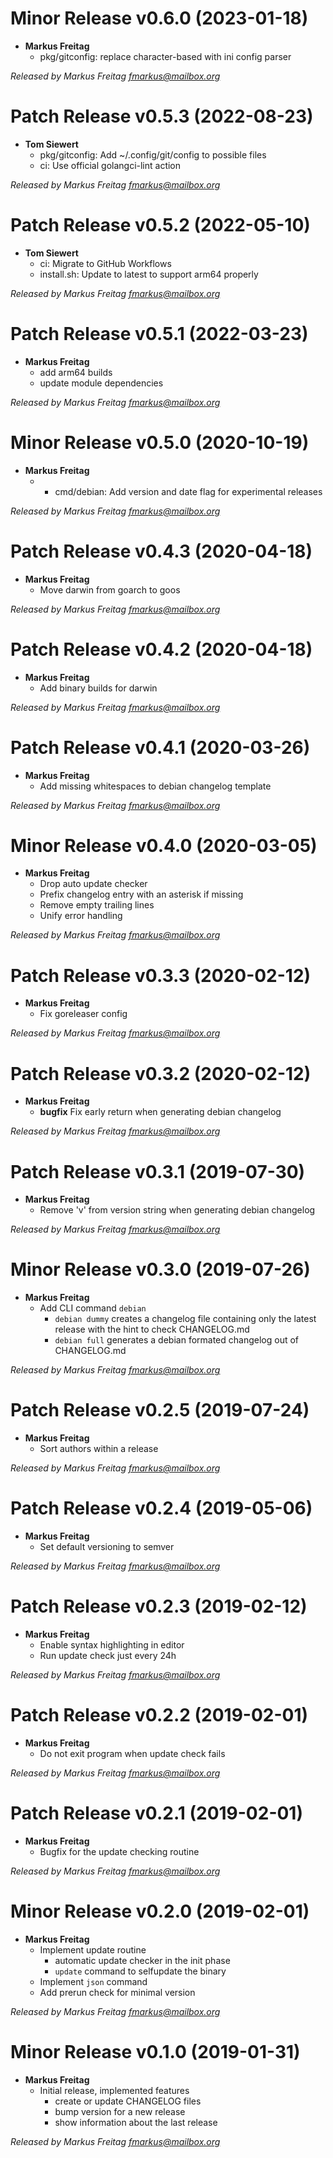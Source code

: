 # Minor Release v0.6.0 (2023-01-18)
  * **Markus Freitag**
    * pkg/gitconfig: replace character-based with ini config parser

*Released by Markus Freitag <fmarkus@mailbox.org>*

# Patch Release v0.5.3 (2022-08-23)
  * **Tom Siewert**
    * pkg/gitconfig: Add ~/.config/git/config to possible files
    * ci: Use official golangci-lint action

*Released by Markus Freitag <fmarkus@mailbox.org>*

# Patch Release v0.5.2 (2022-05-10)
  * **Tom Siewert**
    * ci: Migrate to GitHub Workflows
    * install.sh: Update to latest to support arm64 properly

*Released by Markus Freitag <fmarkus@mailbox.org>*

# Patch Release v0.5.1 (2022-03-23)
  * **Markus Freitag**
    * add arm64 builds
    * update module dependencies

*Released by Markus Freitag <fmarkus@mailbox.org>*

# Minor Release v0.5.0 (2020-10-19)
  * **Markus Freitag**
    * - cmd/debian: Add version and date flag for experimental releases

*Released by Markus Freitag <fmarkus@mailbox.org>*

# Patch Release v0.4.3 (2020-04-18)
  * **Markus Freitag**
    * Move darwin from goarch to goos

*Released by Markus Freitag <fmarkus@mailbox.org>*

# Patch Release v0.4.2 (2020-04-18)
  * **Markus Freitag**
    * Add binary builds for darwin

*Released by Markus Freitag <fmarkus@mailbox.org>*

# Patch Release v0.4.1 (2020-03-26)
  * **Markus Freitag**
    * Add missing whitespaces to debian changelog template

*Released by Markus Freitag <fmarkus@mailbox.org>*

# Minor Release v0.4.0 (2020-03-05)
  * **Markus Freitag**
    * Drop auto update checker
    * Prefix changelog entry with an asterisk if missing
    * Remove empty trailing lines
    * Unify error handling

*Released by Markus Freitag <fmarkus@mailbox.org>*

# Patch Release v0.3.3 (2020-02-12)
  * **Markus Freitag**
    * Fix goreleaser config

*Released by Markus Freitag <fmarkus@mailbox.org>*

# Patch Release v0.3.2 (2020-02-12)
  * **Markus Freitag**
    * **bugfix** Fix early return when generating debian changelog

*Released by Markus Freitag <fmarkus@mailbox.org>*

# Patch Release v0.3.1 (2019-07-30)
  * **Markus Freitag**
    * Remove 'v' from version string when generating debian changelog

*Released by Markus Freitag <fmarkus@mailbox.org>*

# Minor Release v0.3.0 (2019-07-26)
  * **Markus Freitag**
    * Add CLI command `debian`
      * `debian dummy` creates a changelog file containing only the latest
        release with the hint to check CHANGELOG.md
      * `debian full` generates a debian formated changelog out of CHANGELOG.md

*Released by Markus Freitag <fmarkus@mailbox.org>*

# Patch Release v0.2.5 (2019-07-24)
  * **Markus Freitag**
    * Sort authors within a release

*Released by Markus Freitag <fmarkus@mailbox.org>*

# Patch Release v0.2.4 (2019-05-06)
  * **Markus Freitag**
    * Set default versioning to semver

*Released by Markus Freitag <fmarkus@mailbox.org>*

# Patch Release v0.2.3 (2019-02-12)
  * **Markus Freitag**
    * Enable syntax highlighting in editor
    * Run update check just every 24h

*Released by Markus Freitag <fmarkus@mailbox.org>*

# Patch Release v0.2.2 (2019-02-01)
  * **Markus Freitag**
    * Do not exit program when update check fails

*Released by Markus Freitag <fmarkus@mailbox.org>*

# Patch Release v0.2.1 (2019-02-01)
  * **Markus Freitag**
    * Bugfix for the update checking routine

*Released by Markus Freitag <fmarkus@mailbox.org>*

# Minor Release v0.2.0 (2019-02-01)
  * **Markus Freitag**
    * Implement update routine
      * automatic update checker in the init phase
      * `update` command to selfupdate the binary
    * Implement `json` command
    * Add prerun check for minimal version

*Released by Markus Freitag <fmarkus@mailbox.org>*

# Minor Release v0.1.0 (2019-01-31)
  * **Markus Freitag**
    * Initial release, implemented features
      * create or update CHANGELOG files
      * bump version for a new release
      * show information about the last release

*Released by Markus Freitag <fmarkus@mailbox.org>*
